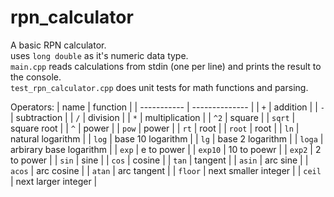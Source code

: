 # rpn_calculator

A basic RPN calculator.   
uses ```long double``` as it's numeric data type.    
```main.cpp``` reads calculations from stdin (one per line) and prints the result to the console.   
```test_rpn_calculator.cpp``` does unit tests for math functions and parsing.  

Operators:
    | name        | function                |
    | ----------- | --------------          |
    | ```+```     | addition                |
    | ```-```     | subtraction             |
    | ```/```     | division                |
    | ```*```     | multiplication          |
    | ```^2```    | square                  |
    | ```sqrt```  | square root             |
    | ```^```     | power                   |
    | ```pow```   | power                   |
    | ```rt```    | root                    |
    | ```root```  | root                    |
    | ```ln```    | natural logarithm       |
    | ```log```   | base 10 logarithm       |
    | ```lg```    | base 2 logarithm        |
    | ```loga```  | arbirary base logarithm |
    | ```exp```   | e to power              |
    | ```exp10``` | 10 to poewr             |
    | ```exp2```  | 2 to power              |
    | ```sin```   | sine                    |
    | ```cos```   | cosine                  |
    | ```tan```   | tangent                 |
    | ```asin```  | arc sine                |
    | ```acos```  | arc cosine              |
    | ```atan```  | arc tangent             |
    | ```floor``` | next smaller integer    |
    | ```ceil```  | next larger integer     |

